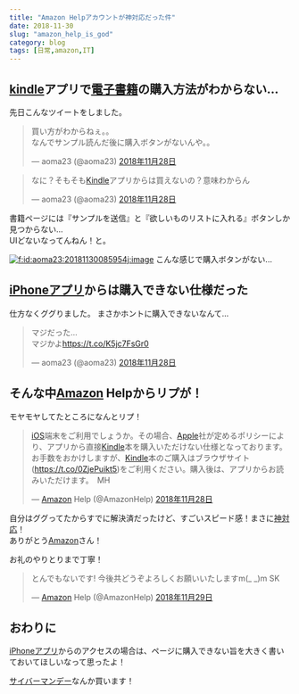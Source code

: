 ```yaml
---
title: "Amazon Helpアカウントが神対応だった件"
date: 2018-11-30
slug: "amazon_help_is_god"
category: blog
tags: [日常,amazon,IT]
---
```

<h2><a class="keyword" href="http://d.hatena.ne.jp/keyword/kindle">kindle</a>アプリで<a class="keyword" href="http://d.hatena.ne.jp/keyword/%C5%C5%BB%D2%BD%F1%C0%D2">電子書籍</a>の購入方法がわからない...</h2>

<p>先日こんなツイートをしました。</p>

<p><blockquote class="twitter-tweet" data-lang="ja"><p lang="ja" dir="ltr">買い方がわからねぇ。。<br>なんでサンプル読んだ後に購入ボタンがないんや。。</p>&mdash; aoma23 (@aoma23) <a href="https://twitter.com/aoma23/status/1067925562750976001?ref_src=twsrc%5Etfw">2018年11月28日</a></blockquote><script async src="https://platform.twitter.com/widgets.js" charset="utf-8"></script></p>

<p><blockquote class="twitter-tweet" data-lang="ja"><p lang="ja" dir="ltr">なに？そもそも<a class="keyword" href="http://d.hatena.ne.jp/keyword/Kindle">Kindle</a>アプリからは買えないの？意味わからん</p>&mdash; aoma23 (@aoma23) <a href="https://twitter.com/aoma23/status/1067929163938463744?ref_src=twsrc%5Etfw">2018年11月28日</a></blockquote><script async src="https://platform.twitter.com/widgets.js" charset="utf-8"></script></p>

<p>書籍ページには『サンプルを送信』と『欲しいものリストに入れる』ボタンしか見つからない...<br/>
UIどないなってんねん！と。</p>

<p><span itemscope itemtype="http://schema.org/Photograph"><a href="http://f.hatena.ne.jp/aoma23/20181130085954" class="hatena-fotolife" itemprop="url"><img src="https://cdn-ak.f.st-hatena.com/images/fotolife/a/aoma23/20181130/20181130085954.jpg" alt="f:id:aoma23:20181130085954j:image" title="f:id:aoma23:20181130085954j:image" class="hatena-fotolife" itemprop="image"></a></span>
こんな感じで購入ボタンがない...</p>

<h2><a class="keyword" href="http://d.hatena.ne.jp/keyword/iPhone%A5%A2%A5%D7%A5%EA">iPhoneアプリ</a>からは購入できない仕様だった</h2>

<p>仕方なくググりました。
まさかホントに購入できないなんて...</p>

<p><blockquote class="twitter-tweet" data-lang="ja"><p lang="ja" dir="ltr">マジだった...<br>マジかよ<a href="https://t.co/K5jc7FsGr0">https://t.co/K5jc7FsGr0</a></p>&mdash; aoma23 (@aoma23) <a href="https://twitter.com/aoma23/status/1067929724251295744?ref_src=twsrc%5Etfw">2018年11月28日</a></blockquote><script async src="https://platform.twitter.com/widgets.js" charset="utf-8"></script></p>

<h2>そんな中<a class="keyword" href="http://d.hatena.ne.jp/keyword/Amazon">Amazon</a> Helpからリプが！</h2>

<p>モヤモヤしてたところになんとリプ！</p>

<p><blockquote class="twitter-tweet" data-lang="ja"><p lang="ja" dir="ltr"><a class="keyword" href="http://d.hatena.ne.jp/keyword/iOS">iOS</a>端末をご利用でしょうか。その場合、<a class="keyword" href="http://d.hatena.ne.jp/keyword/Apple">Apple</a>社が定めるポリシーにより、アプリから直接<a class="keyword" href="http://d.hatena.ne.jp/keyword/Kindle">Kindle</a>本を購入いただけない仕様となっております。お手数をおかけしますが、<a class="keyword" href="http://d.hatena.ne.jp/keyword/Kindle">Kindle</a>本のご購入はブラウザサイト(<a href="https://t.co/0ZjePuikt5">https://t.co/0ZjePuikt5</a>)をご利用ください。購入後は、アプリからお読みいただけます。　MH</p>&mdash; <a class="keyword" href="http://d.hatena.ne.jp/keyword/Amazon">Amazon</a> Help (@AmazonHelp) <a href="https://twitter.com/AmazonHelp/status/1067930641990385664?ref_src=twsrc%5Etfw">2018年11月28日</a></blockquote><script async src="https://platform.twitter.com/widgets.js" charset="utf-8"></script></p>

<p>自分はググってたからすでに解決済だったけど、すごいスピード感！まさに<a class="keyword" href="http://d.hatena.ne.jp/keyword/%BF%C0%C2%D0%B1%FE">神対応</a>！<br/>
ありがとう<a class="keyword" href="http://d.hatena.ne.jp/keyword/Amazon">Amazon</a>さん！</p>

<p>お礼のやりとりまで丁寧！</p>

<p><blockquote class="twitter-tweet" data-lang="ja"><p lang="ja" dir="ltr">とんでもないです! 今後共どうぞよろしくお願いいたしますm(_ _)m SK</p>&mdash; <a class="keyword" href="http://d.hatena.ne.jp/keyword/Amazon">Amazon</a> Help (@AmazonHelp) <a href="https://twitter.com/AmazonHelp/status/1067931899258159109?ref_src=twsrc%5Etfw">2018年11月29日</a></blockquote><script async src="https://platform.twitter.com/widgets.js" charset="utf-8"></script></p>

<h2>おわりに</h2>

<p><a class="keyword" href="http://d.hatena.ne.jp/keyword/iPhone%A5%A2%A5%D7%A5%EA">iPhoneアプリ</a>からのアクセスの場合は、ページに購入できない旨を大きく書いておいてほしいなって思ったよ！</p>

<p><a class="keyword" href="http://d.hatena.ne.jp/keyword/%A5%B5%A5%A4%A5%D0%A1%BC%A5%DE%A5%F3%A5%C7%A1%BC">サイバーマンデー</a>なんか買います！</p>

